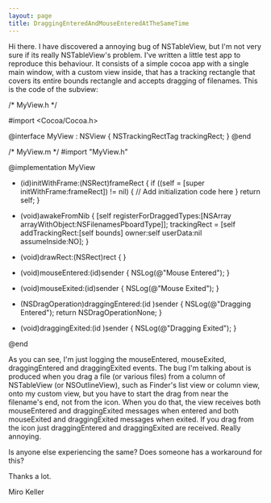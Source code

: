 ```yaml
---
layout: page
title: DraggingEnteredAndMouseEnteredAtTheSameTime
---
```


Hi there. I have discovered a annoying bug of NSTableView, but I'm not very sure if its really NSTableView<nowiki/>'s problem. I've written a little test app to reproduce this behaviour. It consists of a simple cocoa app with a single main window, with a custom view inside, that has a tracking rectangle that covers its entire bounds rectangle and accepts dragging of filenames. This is the code of the subview: 
    
/* MyView.h */

#import <Cocoa/Cocoa.h>

@interface MyView : NSView
{
	NSTrackingRectTag trackingRect;
}
@end

/* MyView.m */
#import "MyView.h"

@implementation MyView

- (id)initWithFrame:(NSRect)frameRect
{
	if ((self = [super initWithFrame:frameRect]) != nil) {
		// Add initialization code here
	}
	return self;
}

- (void)awakeFromNib
{
	[self registerForDraggedTypes:[NSArray arrayWithObject:NSFilenamesPboardType]];
	trackingRect = [self addTrackingRect:[self bounds] owner:self userData:nil assumeInside:NO];
}

- (void)drawRect:(NSRect)rect
{
}

- (void)mouseEntered:(id)sender
{
	NSLog(@"Mouse Entered");
}
- (void)mouseExited:(id)sender
{
	NSLog(@"Mouse Exited");
}

- (NSDragOperation)draggingEntered:(id <NSDraggingInfo>)sender
{
	NSLog(@"Dragging Entered");
	return NSDragOperationNone;
}
- (void)draggingExited:(id <NSDraggingInfo>)sender
{
	NSLog(@"Dragging Exited");
}

@end


As you can see, I'm just logging the mouseEntered, mouseExited, draggingEntered and draggingExited events. The bug I'm talking about is produced when you drag a file (or various files) from a column of NSTableView (or NSOutlineView), such as Finder's list view or column view, onto my custom view, but you have to start the drag from near the filename's end, not from the icon. When you do that, the view receives both mouseEntered and draggingExited messages when entered and both mouseExited and draggingExited messages when exited. If you drag from the icon just draggingEntered and draggingExited are received. Really annoying.

Is anyone else experiencing the same? Does someone has a workaround for this?

Thanks a lot.

Miro Keller

